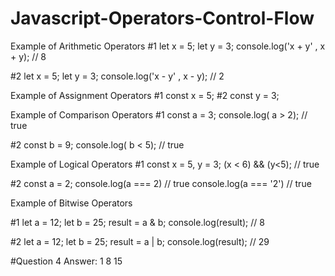 # Javascript-Operators-Control-Flow

Example of Arithmetic Operators
#1
let x = 5;
let y = 3;
console.log('x + y' , x + y); // 8

#2
let x = 5;
let y = 3;
console.log('x - y' , x - y); // 2

Example of Assignment Operators
#1
const x = 5;
#2
const y = 3;

Example of Comparison Operators
#1
const a = 3;
console.log( a > 2); // true

#2
const b = 9;
console.log( b < 5); // true

Example of Logical Operators
#1
const x = 5, y = 3;
(x < 6) && (y<5); // true

#2
const a = 2;
console.log(a === 2) // true
console.log(a === '2') // true

Example of Bitwise Operators

#1
let a = 12;
let b = 25;
result = a & b;
console.log(result); // 8

#2
let a = 12;
let b = 25;
result = a | b;
console.log(result); // 29

#Question 4
Answer:
1
8
15
